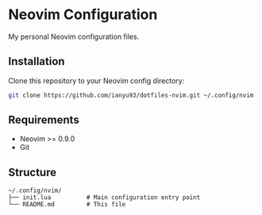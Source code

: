 # Neovim Configuration

My personal Neovim configuration files.

## Installation

Clone this repository to your Neovim config directory:

```bash
git clone https://github.com/ianyu93/dotfiles-nvim.git ~/.config/nvim
```

## Requirements

- Neovim >= 0.9.0
- Git

## Structure

```
~/.config/nvim/
├── init.lua          # Main configuration entry point
└── README.md         # This file
```

